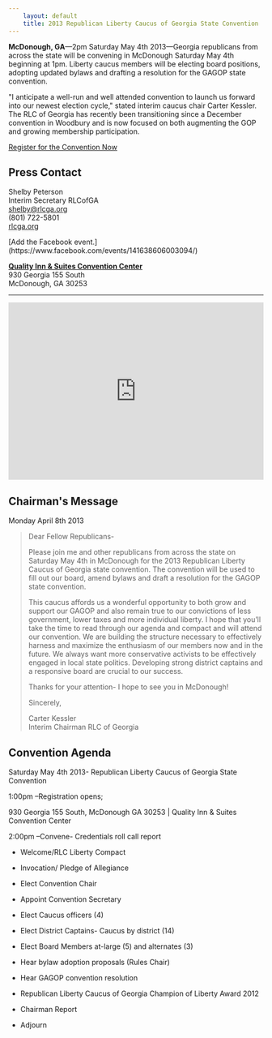 ```yaml
---
    layout: default
    title: 2013 Republican Liberty Caucus of Georgia State Convention
---
```


<div class="row">
<div class="span6" markdown="1">

**McDonough, GA**—2pm Saturday May 4th 2013—Georgia republicans from across the state will be
convening in McDonough Saturday May 4th beginning at 1pm.  Liberty caucus members will be electing board positions,
adopting updated bylaws and drafting a resolution for the GAGOP state convention.

"I anticipate a well-run and well attended convention to launch us forward into our newest election cycle," stated
interim caucus chair Carter Kessler.  The RLC of Georgia has recently been transitioning since a December convention in
Woodbury and is now focused on both augmenting the GOP and growing membership participation.

[Register for the Convention Now](https://www.xorbia.com/e/rlc/republican-liberty-caucus-georgia-state-convention)

Press Contact
-------------

Shelby Peterson  
Interim Secretary RLCofGA  
[shelby@rlcga.org](mailto:shelby@rlcga.org)  
(801) 722-5801  
[rlcga.org](http://rlcga.org)

<i class="icon-facebook-sign icon-large pull-left" style="color:#3b5998"> </i>
<div class="pull-left">[Add the Facebook event.](https://www.facebook.com/events/141638606003094/)</div>

</div>
<div class="span6">

**[Quality Inn &amp; Suites Convention Center](https://maps.google.com/maps?cid=873884944616720550)**  
930 Georgia 155 South  
McDonough, GA 30253

---

<iframe width="100%" height="350" frameborder="0" scrolling="no" marginheight="0" marginwidth="0"
  src="https://maps.google.com/maps?cid=873884944616720550&amp;output=embed"> </iframe>
</div>
</div>

Chairman's Message
------------------

Monday April 8th 2013

> Dear Fellow Republicans-
>
> Please join me and other republicans from across the state on Saturday May 4th in McDonough for the 2013 Republican
> Liberty Caucus of Georgia state convention.  The convention will be used to fill out our board, amend bylaws and draft
> a resolution for the GAGOP state convention.
>
> This caucus affords us a wonderful opportunity to both grow and support our GAGOP and also remain true to our
> convictions of less government, lower taxes and more individual liberty.  I hope that you’ll take the time to read
> through our agenda and compact and will attend our convention.  We are building the structure necessary to effectively
> harness and maximize the enthusiasm of our members now and in the future.  We always want more conservative activists
> to be effectively engaged in local state politics.  Developing strong district captains and a responsive board are
> crucial to our success.  
>
> Thanks for your attention- I hope to see you in McDonough!
>
> Sincerely,
>
> Carter Kessler  
> Interim Chairman RLC of Georgia

Convention Agenda
-----------------

<div markdown="1">
Saturday May 4th 2013- Republican Liberty Caucus of Georgia State Convention

1:00pm –Registration opens; 

930 Georgia 155 South, McDonough GA 30253 | Quality Inn &amp; Suites Convention Center

2:00pm –Convene- Credentials roll call report 

<ul markdown="0">
<li>
<p>Welcome/RLC Liberty Compact</p>
</li>

<li>
<p>Invocation/ Pledge of Allegiance</p>
</li>

<li>
<p>Elect Convention Chair</p>
</li>

<li>
<p>Appoint Convention Secretary</p>
</li>

<li>
<p>Elect Caucus officers (4)</p>
</li>

<li>
<p>Elect District Captains- Caucus by district (14)</p>
</li>

<li>
<p>Elect Board Members at-large (5) and alternates (3)</p>
</li>

<li>
<p>Hear bylaw adoption proposals (Rules Chair)</p>
</li>

<li>
<p>Hear GAGOP convention resolution</p>
</li>

<li>
<p>Republican Liberty Caucus of Georgia Champion of Liberty Award 2012</p>
</li>

<li>
<p>Chairman Report</p>
</li>

<li>
<p>Adjourn</p>
</li>

</ul>
</div>

 [2]: https://maps.google.com/maps?cid=873884944616720550
 [3]: https://www.xorbia.com/e/rlc/republican-liberty-caucus-georgia-state-convention
